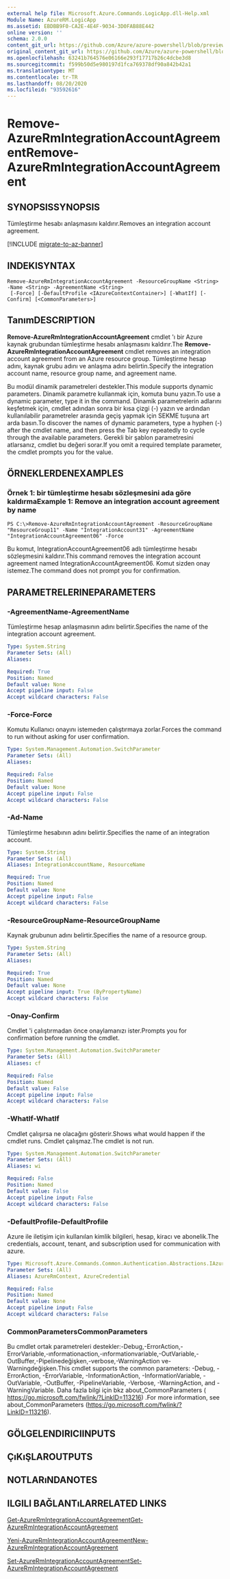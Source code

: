 ```yaml
---
external help file: Microsoft.Azure.Commands.LogicApp.dll-Help.xml
Module Name: AzureRM.LogicApp
ms.assetid: EBDBB9F0-CA2E-4E4F-9034-3D0FAB88E442
online version: ''
schema: 2.0.0
content_git_url: https://github.com/Azure/azure-powershell/blob/preview/src/ResourceManager/LogicApp/Commands.LogicApp/help/Remove-AzureRmIntegrationAccountAgreement.md
original_content_git_url: https://github.com/Azure/azure-powershell/blob/preview/src/ResourceManager/LogicApp/Commands.LogicApp/help/Remove-AzureRmIntegrationAccountAgreement.md
ms.openlocfilehash: 63241b764576e06166e293f17717b26c4dcbe3d8
ms.sourcegitcommit: f599b50d5e980197d1fca769378df90a842b42a1
ms.translationtype: MT
ms.contentlocale: tr-TR
ms.lasthandoff: 08/20/2020
ms.locfileid: "93592616"
---
```

# <span data-ttu-id="168c4-101">Remove-AzureRmIntegrationAccountAgreement</span><span class="sxs-lookup"><span data-stu-id="168c4-101">Remove-AzureRmIntegrationAccountAgreement</span></span>

## <span data-ttu-id="168c4-102">SYNOPSIS</span><span class="sxs-lookup"><span data-stu-id="168c4-102">SYNOPSIS</span></span>
<span data-ttu-id="168c4-103">Tümleştirme hesabı anlaşmasını kaldırır.</span><span class="sxs-lookup"><span data-stu-id="168c4-103">Removes an integration account agreement.</span></span>

[!INCLUDE [migrate-to-az-banner](../../includes/migrate-to-az-banner.md)]

## <span data-ttu-id="168c4-104">INDEKI</span><span class="sxs-lookup"><span data-stu-id="168c4-104">SYNTAX</span></span>

```
Remove-AzureRmIntegrationAccountAgreement -ResourceGroupName <String> -Name <String> -AgreementName <String>
 [-Force] [-DefaultProfile <IAzureContextContainer>] [-WhatIf] [-Confirm] [<CommonParameters>]
```

## <span data-ttu-id="168c4-105">Tanım</span><span class="sxs-lookup"><span data-stu-id="168c4-105">DESCRIPTION</span></span>
<span data-ttu-id="168c4-106">**Remove-AzureRmIntegrationAccountAgreement** cmdlet 'ı bir Azure kaynak grubundan tümleştirme hesabı anlaşmasını kaldırır.</span><span class="sxs-lookup"><span data-stu-id="168c4-106">The **Remove-AzureRmIntegrationAccountAgreement** cmdlet removes an integration account agreement from an Azure resource group.</span></span>
<span data-ttu-id="168c4-107">Tümleştirme hesap adını, kaynak grubu adını ve anlaşma adını belirtin.</span><span class="sxs-lookup"><span data-stu-id="168c4-107">Specify the integration account name, resource group name, and agreement name.</span></span>

<span data-ttu-id="168c4-108">Bu modül dinamik parametreleri destekler.</span><span class="sxs-lookup"><span data-stu-id="168c4-108">This module supports dynamic parameters.</span></span>
<span data-ttu-id="168c4-109">Dinamik parametre kullanmak için, komuta bunu yazın.</span><span class="sxs-lookup"><span data-stu-id="168c4-109">To use a dynamic parameter, type it in the command.</span></span>
<span data-ttu-id="168c4-110">Dinamik parametrelerin adlarını keşfetmek için, cmdlet adından sonra bir kısa çizgi (-) yazın ve ardından kullanılabilir parametreler arasında geçiş yapmak için SEKME tuşuna art arda basın.</span><span class="sxs-lookup"><span data-stu-id="168c4-110">To discover the names of dynamic parameters, type a hyphen (-) after the cmdlet name, and then press the Tab key repeatedly to cycle through the available parameters.</span></span>
<span data-ttu-id="168c4-111">Gerekli bir şablon parametresini atlarsanız, cmdlet bu değeri sorar.</span><span class="sxs-lookup"><span data-stu-id="168c4-111">If you omit a required template parameter, the cmdlet prompts you for the value.</span></span>

## <span data-ttu-id="168c4-112">ÖRNEKLERDEN</span><span class="sxs-lookup"><span data-stu-id="168c4-112">EXAMPLES</span></span>

### <span data-ttu-id="168c4-113">Örnek 1: bir tümleştirme hesabı sözleşmesini ada göre kaldırma</span><span class="sxs-lookup"><span data-stu-id="168c4-113">Example 1: Remove an integration account agreement by name</span></span>
```
PS C:\>Remove-AzureRmIntegrationAccountAgreement -ResourceGroupName "ResourceGroup11" -Name "IntegrationAccount31" -AgreementName "IntegrationAccountAgreement06" -Force
```

<span data-ttu-id="168c4-114">Bu komut, IntegrationAccountAgreement06 adlı tümleştirme hesabı sözleşmesini kaldırır.</span><span class="sxs-lookup"><span data-stu-id="168c4-114">This command removes the integration account agreement named IntegrationAccountAgreement06.</span></span>
<span data-ttu-id="168c4-115">Komut sizden onay istemez.</span><span class="sxs-lookup"><span data-stu-id="168c4-115">The command does not prompt you for confirmation.</span></span>

## <span data-ttu-id="168c4-116">PARAMETRELERINE</span><span class="sxs-lookup"><span data-stu-id="168c4-116">PARAMETERS</span></span>

### <span data-ttu-id="168c4-117">-AgreementName</span><span class="sxs-lookup"><span data-stu-id="168c4-117">-AgreementName</span></span>
<span data-ttu-id="168c4-118">Tümleştirme hesap anlaşmasının adını belirtir.</span><span class="sxs-lookup"><span data-stu-id="168c4-118">Specifies the name of the integration account agreement.</span></span>

```yaml
Type: System.String
Parameter Sets: (All)
Aliases: 

Required: True
Position: Named
Default value: None
Accept pipeline input: False
Accept wildcard characters: False
```

### <span data-ttu-id="168c4-119">-Force</span><span class="sxs-lookup"><span data-stu-id="168c4-119">-Force</span></span>
<span data-ttu-id="168c4-120">Komutu Kullanıcı onayını istemeden çalıştırmaya zorlar.</span><span class="sxs-lookup"><span data-stu-id="168c4-120">Forces the command to run without asking for user confirmation.</span></span>

```yaml
Type: System.Management.Automation.SwitchParameter
Parameter Sets: (All)
Aliases: 

Required: False
Position: Named
Default value: None
Accept pipeline input: False
Accept wildcard characters: False
```

### <span data-ttu-id="168c4-121">-Ad</span><span class="sxs-lookup"><span data-stu-id="168c4-121">-Name</span></span>
<span data-ttu-id="168c4-122">Tümleştirme hesabının adını belirtir.</span><span class="sxs-lookup"><span data-stu-id="168c4-122">Specifies the name of an integration account.</span></span>

```yaml
Type: System.String
Parameter Sets: (All)
Aliases: IntegrationAccountName, ResourceName

Required: True
Position: Named
Default value: None
Accept pipeline input: False
Accept wildcard characters: False
```

### <span data-ttu-id="168c4-123">-ResourceGroupName</span><span class="sxs-lookup"><span data-stu-id="168c4-123">-ResourceGroupName</span></span>
<span data-ttu-id="168c4-124">Kaynak grubunun adını belirtir.</span><span class="sxs-lookup"><span data-stu-id="168c4-124">Specifies the name of a resource group.</span></span>

```yaml
Type: System.String
Parameter Sets: (All)
Aliases: 

Required: True
Position: Named
Default value: None
Accept pipeline input: True (ByPropertyName)
Accept wildcard characters: False
```

### <span data-ttu-id="168c4-125">-Onay</span><span class="sxs-lookup"><span data-stu-id="168c4-125">-Confirm</span></span>
<span data-ttu-id="168c4-126">Cmdlet 'i çalıştırmadan önce onaylamanızı ister.</span><span class="sxs-lookup"><span data-stu-id="168c4-126">Prompts you for confirmation before running the cmdlet.</span></span>

```yaml
Type: System.Management.Automation.SwitchParameter
Parameter Sets: (All)
Aliases: cf

Required: False
Position: Named
Default value: False
Accept pipeline input: False
Accept wildcard characters: False
```

### <span data-ttu-id="168c4-127">-WhatIf</span><span class="sxs-lookup"><span data-stu-id="168c4-127">-WhatIf</span></span>
<span data-ttu-id="168c4-128">Cmdlet çalışırsa ne olacağını gösterir.</span><span class="sxs-lookup"><span data-stu-id="168c4-128">Shows what would happen if the cmdlet runs.</span></span>
<span data-ttu-id="168c4-129">Cmdlet çalışmaz.</span><span class="sxs-lookup"><span data-stu-id="168c4-129">The cmdlet is not run.</span></span>

```yaml
Type: System.Management.Automation.SwitchParameter
Parameter Sets: (All)
Aliases: wi

Required: False
Position: Named
Default value: False
Accept pipeline input: False
Accept wildcard characters: False
```

### <span data-ttu-id="168c4-130">-DefaultProfile</span><span class="sxs-lookup"><span data-stu-id="168c4-130">-DefaultProfile</span></span>
<span data-ttu-id="168c4-131">Azure ile iletişim için kullanılan kimlik bilgileri, hesap, kiracı ve abonelik.</span><span class="sxs-lookup"><span data-stu-id="168c4-131">The credentials, account, tenant, and subscription used for communication with azure.</span></span>

```yaml
Type: Microsoft.Azure.Commands.Common.Authentication.Abstractions.IAzureContextContainer
Parameter Sets: (All)
Aliases: AzureRmContext, AzureCredential

Required: False
Position: Named
Default value: None
Accept pipeline input: False
Accept wildcard characters: False
```

### <span data-ttu-id="168c4-132">CommonParameters</span><span class="sxs-lookup"><span data-stu-id="168c4-132">CommonParameters</span></span>
<span data-ttu-id="168c4-133">Bu cmdlet ortak parametreleri destekler:-Debug,-ErrorAction,-ErrorVariable,-ınformationaction,-ınformationvariable,-OutVariable,-OutBuffer,-Pipelinedeğişken,-verbose,-WarningAction ve-Warningdeğişken.</span><span class="sxs-lookup"><span data-stu-id="168c4-133">This cmdlet supports the common parameters: -Debug, -ErrorAction, -ErrorVariable, -InformationAction, -InformationVariable, -OutVariable, -OutBuffer, -PipelineVariable, -Verbose, -WarningAction, and -WarningVariable.</span></span> <span data-ttu-id="168c4-134">Daha fazla bilgi için bkz about_CommonParameters ( https://go.microsoft.com/fwlink/?LinkID=113216) .</span><span class="sxs-lookup"><span data-stu-id="168c4-134">For more information, see about_CommonParameters (https://go.microsoft.com/fwlink/?LinkID=113216).</span></span>

## <span data-ttu-id="168c4-135">GÖLGELENDIRICI</span><span class="sxs-lookup"><span data-stu-id="168c4-135">INPUTS</span></span>

## <span data-ttu-id="168c4-136">ÇıKıŞLAR</span><span class="sxs-lookup"><span data-stu-id="168c4-136">OUTPUTS</span></span>

## <span data-ttu-id="168c4-137">NOTLARıNDA</span><span class="sxs-lookup"><span data-stu-id="168c4-137">NOTES</span></span>

## <span data-ttu-id="168c4-138">ILGILI BAĞLANTıLAR</span><span class="sxs-lookup"><span data-stu-id="168c4-138">RELATED LINKS</span></span>

[<span data-ttu-id="168c4-139">Get-AzureRmIntegrationAccountAgreement</span><span class="sxs-lookup"><span data-stu-id="168c4-139">Get-AzureRmIntegrationAccountAgreement</span></span>](./Get-AzureRmIntegrationAccountAgreement.md)

[<span data-ttu-id="168c4-140">Yeni-AzureRmIntegrationAccountAgreement</span><span class="sxs-lookup"><span data-stu-id="168c4-140">New-AzureRmIntegrationAccountAgreement</span></span>](./New-AzureRmIntegrationAccountAgreement.md)

[<span data-ttu-id="168c4-141">Set-AzureRmIntegrationAccountAgreement</span><span class="sxs-lookup"><span data-stu-id="168c4-141">Set-AzureRmIntegrationAccountAgreement</span></span>](./Set-AzureRmIntegrationAccountAgreement.md)


